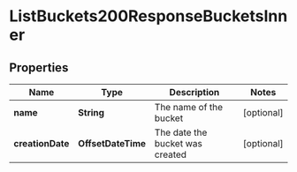 

# ListBuckets200ResponseBucketsInner


## Properties

| Name | Type | Description | Notes |
|------------ | ------------- | ------------- | -------------|
|**name** | **String** | The name of the bucket |  [optional] |
|**creationDate** | **OffsetDateTime** | The date the bucket was created |  [optional] |



